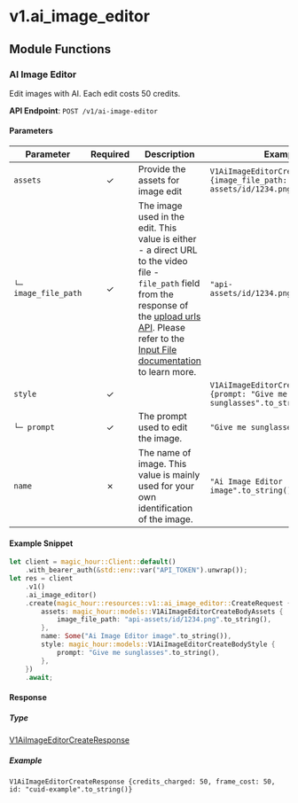 # v1.ai_image_editor

## Module Functions

### AI Image Editor <a name="create"></a>

Edit images with AI. Each edit costs 50 credits.

**API Endpoint**: `POST /v1/ai-image-editor`

#### Parameters

| Parameter | Required | Description | Example |
|-----------|:--------:|-------------|--------|
| `assets` | ✓ | Provide the assets for image edit | `V1AiImageEditorCreateBodyAssets {image_file_path: "api-assets/id/1234.png".to_string()}` |
| `└─ image_file_path` | ✓ | The image used in the edit. This value is either - a direct URL to the video file - `file_path` field from the response of the [upload urls API](https://docs.magichour.ai/api-reference/files/generate-asset-upload-urls).  Please refer to the [Input File documentation](https://docs.magichour.ai/api-reference/files/generate-asset-upload-urls#input-file) to learn more.  | `"api-assets/id/1234.png".to_string()` |
| `style` | ✓ |  | `V1AiImageEditorCreateBodyStyle {prompt: "Give me sunglasses".to_string()}` |
| `└─ prompt` | ✓ | The prompt used to edit the image. | `"Give me sunglasses".to_string()` |
| `name` | ✗ | The name of image. This value is mainly used for your own identification of the image. | `"Ai Image Editor image".to_string()` |

#### Example Snippet

```rust
let client = magic_hour::Client::default()
    .with_bearer_auth(&std::env::var("API_TOKEN").unwrap());
let res = client
    .v1()
    .ai_image_editor()
    .create(magic_hour::resources::v1::ai_image_editor::CreateRequest {
        assets: magic_hour::models::V1AiImageEditorCreateBodyAssets {
            image_file_path: "api-assets/id/1234.png".to_string(),
        },
        name: Some("Ai Image Editor image".to_string()),
        style: magic_hour::models::V1AiImageEditorCreateBodyStyle {
            prompt: "Give me sunglasses".to_string(),
        },
    })
    .await;
```

#### Response

##### Type
[V1AiImageEditorCreateResponse](/src/models/v1_ai_image_editor_create_response.rs)

##### Example
`V1AiImageEditorCreateResponse {credits_charged: 50, frame_cost: 50, id: "cuid-example".to_string()}`


